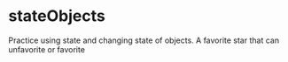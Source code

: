 # stateObjects
Practice using state and changing state of objects. A favorite star that can unfavorite or favorite
